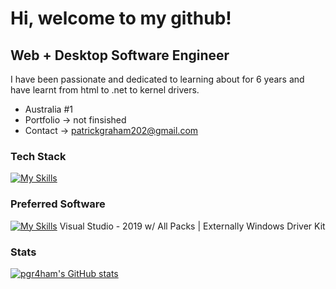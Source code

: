 Hi, welcome to my github!
======================

Web + Desktop Software Engineer
-------------

I have been passionate and dedicated to learning about for 6 years and have learnt from html to .net to kernel drivers.

* Australia #1
* Portfolio -> not finsished
* Contact -> patrickgraham202@gmail.com
### Tech Stack
[![My Skills](https://skillicons.dev/icons?i=c,cs,cpp,dotnet,html,css,js,react,java,lua,py)](https://skillicons.dev)

### Preferred Software
[![My Skills](https://skillicons.dev/icons?i=visualstudio,vscode,atom)](https://skillicons.dev)
Visual Studio - 2019 w/ All Packs | Externally Windows Driver Kit

### Stats
<a href="http://www.github.com/pgr4ham"><img src="https://github-readme-stats.vercel.app/api?username=pgr4ham&show_icons=true&hide=&count_private=true&title_color=5608bd&text_color=ffffff&icon_color=5608bd&bg_color=1c1917&hide_border=true&show_icons=true" alt="pgr4ham's GitHub stats" /></a>
